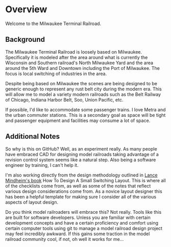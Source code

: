 # Overview
Welcome to the Milwaukee Terminal Railroad.

## Background
The Milwaukee Terminal Railroad is loosely based on Milwaukee.  Specifically it is modeled after the area around what is currently the Wisconsin and Southern railroad's North Milwaukee Yard and the area around the 5th Ward and Downtown including the Port of Milwaukee.  The focus is local switching of industries in the area.

Despite being based on Milwaukee the scenes are being designed to be generic enough to represent any rust belt city during the modern era.  This will allow me to model a variety modern railroads such as the Belt Railway of Chicago, Indiana Harbor Belt, Soo, Union Pacific, etc.

If possible, I'd like to accommodate some passenger trains.  I love Metra and the urban commuter stations.  This is a secondary goal as space will be tight and passenger equipment and facilities may consume a lot of space.

## Additional Notes
So why is this on GitHub?  Well, as an experiment really.  As many people have embraced CAD for designing model railroads taking advantage of a revision control system seems like a natural step.  Also being a software engineer by training, I can't help it.

I'm also working directly from the design methodology outlined in [Lance Mindheim's book](https://lancemindheim.com/book-store/) How To Design A Small Switching Layout.  This is where all of the checklists come from, as well as some of the notes that reflect various design considerations come from.  As a novice layout designer this has been a helpful template for making sure I consider all of the various aspects of layout design.

Do you think model railroaders will embrace this?  Not really.  Tools like this are built for software developers.  Unless you are familiar with certain development concepts and have a certain proficiency and comfort using certain computer tools using git to manage a model railroad design project may feel incredibly awkward.  If this gains some traction in the model railroad community cool, if not, oh well it works for me...
